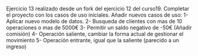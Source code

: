 Ejercicio 13 realizado desde un fork del ejercicio 12 del curso19.
Completar el proyecto con los casos de uso iniciales.
Añadir nuevos casos de uso:
    1- Aplicar nuevo modelo de datos.
    2- Busqueda de clientes con mas de 10 operaciones o mas de 5000€
    3- Permitir un saldo negativo de -50€ (Añadir comisión)
    4- Operación saliente, cambiar la forma actual de gestionar el movimiento
    5- Operación entrante, igual que la saliente (parecido a un ingreso)
